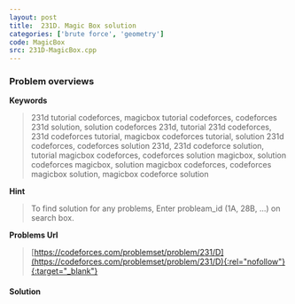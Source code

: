 ```yaml
---
layout: post
title:  231D. Magic Box solution
categories: ['brute force', 'geometry']
code: MagicBox
src: 231D-MagicBox.cpp
---
```

### **Problem overviews**

**Keywords**
> 231d tutorial codeforces, magicbox tutorial codeforces, codeforces 231d solution, solution codeforces 231d, tutorial 231d codeforces, 231d codeforces tutorial, magicbox codeforces tutorial, solution 231d codeforces, codeforces solution 231d, 231d codeforce solution, tutorial magicbox codeforces, codeforces solution magicbox, solution codeforces magicbox, solution magicbox codeforces, codeforces magicbox solution, magicbox codeforce solution

**Hint**
> To find solution for any problems, Enter probleam_id (1A, 28B, ...) on search box. 

**Problems Url**
> [https://codeforces.com/problemset/problem/231/D](https://codeforces.com/problemset/problem/231/D){:rel="nofollow"}{:target="_blank"}

#### **Solution**



